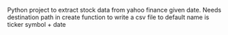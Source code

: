 Python project to extract stock data from yahoo finance given date. 
Needs destination path in create function to write a csv file to
default name is ticker symbol + date

